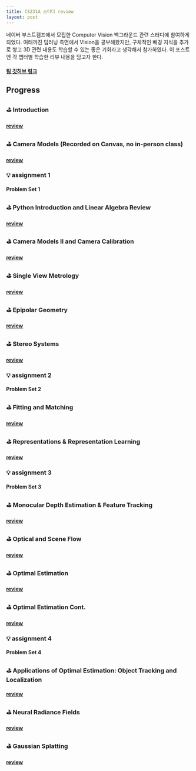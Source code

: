 ```yaml
---
title: CS231A 스터디 review
layout: post
---
```


네이버 부스트캠프에서 모집한 Computer Vision 백그라운드 관련 스터디에 참여하게 되었다.
여태까진 딥러닝 측면에서 Vision을 공부해왔지만, 구체적인 배경 지식을 추가로 쌓고 3D 관련 내용도 학습할 수 있는 좋은 기회라고 생각해서 참가하였다.
이 포스트엔 각 챕터별 학습한 리뷰 내용을 담고자 한다.

#### [팀 깃허브 링크](https://github.com/boyamie/CS231A_study)

## Progress
### ⛳️ 	Introduction
#### [review]()

### ⛳️ 	Camera Models (Recorded on Canvas, no in-person class)
#### [review]()

### 💡 assignment 1
#### Problem Set 1

### ⛳️ Python Introduction and Linear Algebra Review
#### [review]()

### ⛳️ Camera Models II and Camera Calibration
#### [review]()

### ⛳️ Single View Metrology
#### [review]()

### ⛳️ Epipolar Geometry
#### [review]()

### ⛳️ Stereo Systems
#### [review]()

### 💡 assignment 2
#### Problem Set 2

### ⛳️ Fitting and Matching
#### [review]()

### ⛳️ Representations & Representation Learning
#### [review]()

### 💡 assignment 3
#### Problem Set 3

### ⛳️ Monocular Depth Estimation & Feature Tracking
#### [review]()

### ⛳️ Optical and Scene Flow
#### [review]()

### ⛳️ Optimal Estimation
#### [review]()

### ⛳️ Optimal Estimation Cont.
#### [review]()

### 💡 assignment 4
#### Problem Set 4

### ⛳️ Applications of Optimal Estimation: Object Tracking and Localization
#### [review]()

### ⛳️ Neural Radiance Fields
#### [review]()

### ⛳️ Gaussian Splatting
#### [review]()
